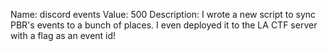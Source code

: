 Name: discord events
Value: 500
Description: I wrote a new script to sync PBR's events to a bunch of places. I even deployed it to the LA CTF server with a flag as an event id!
